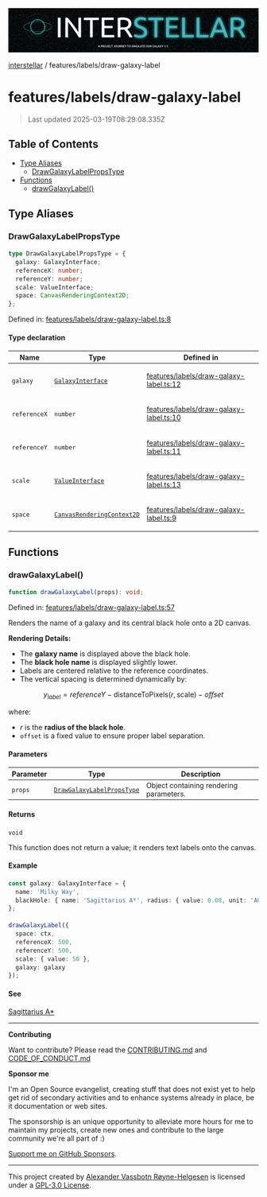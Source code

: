 <div><img alt="SPECCER logo" src="https://raw.githubusercontent.com/phun-ky/interstellar/main/public/interstellar-header.png" style="max-height:120px;"/></div>

[interstellar](../../README.md) / features/labels/draw-galaxy-label

# features/labels/draw-galaxy-label

> Last updated 2025-03-19T08:29:08.335Z

## Table of Contents

- [Type Aliases](#type-aliases)
  - [DrawGalaxyLabelPropsType](#drawgalaxylabelpropstype)
- [Functions](#functions)
  - [drawGalaxyLabel()](#drawgalaxylabel)

## Type Aliases

### DrawGalaxyLabelPropsType

```ts
type DrawGalaxyLabelPropsType = {
  galaxy: GalaxyInterface;
  referenceX: number;
  referenceY: number;
  scale: ValueInterface;
  space: CanvasRenderingContext2D;
};
```

Defined in:
[features/labels/draw-galaxy-label.ts:8](https://github.com/phun-ky/interstellar/blob/main/src/features/labels/draw-galaxy-label.ts#L8)

#### Type declaration

<table>
<thead>
<tr>
<th>Name</th>
<th>Type</th>
<th>Defined in</th>
</tr>
</thead>
<tbody>
<tr>
<td>

<a id="galaxy"></a> `galaxy`

</td>
<td>

[`GalaxyInterface`](../../types/galaxies.md#galaxyinterface)

</td>
<td>

[features/labels/draw-galaxy-label.ts:12](https://github.com/phun-ky/interstellar/blob/main/src/features/labels/draw-galaxy-label.ts#L12)

</td>
</tr>
<tr>
<td>

<a id="referencex"></a> `referenceX`

</td>
<td>

`number`

</td>
<td>

[features/labels/draw-galaxy-label.ts:10](https://github.com/phun-ky/interstellar/blob/main/src/features/labels/draw-galaxy-label.ts#L10)

</td>
</tr>
<tr>
<td>

<a id="referencey"></a> `referenceY`

</td>
<td>

`number`

</td>
<td>

[features/labels/draw-galaxy-label.ts:11](https://github.com/phun-ky/interstellar/blob/main/src/features/labels/draw-galaxy-label.ts#L11)

</td>
</tr>
<tr>
<td>

<a id="scale"></a> `scale`

</td>
<td>

[`ValueInterface`](../../types/distance.md#valueinterface)

</td>
<td>

[features/labels/draw-galaxy-label.ts:13](https://github.com/phun-ky/interstellar/blob/main/src/features/labels/draw-galaxy-label.ts#L13)

</td>
</tr>
<tr>
<td>

<a id="space"></a> `space`

</td>
<td>

[`CanvasRenderingContext2D`](https://developer.mozilla.org/docs/Web/API/CanvasRenderingContext2D)

</td>
<td>

[features/labels/draw-galaxy-label.ts:9](https://github.com/phun-ky/interstellar/blob/main/src/features/labels/draw-galaxy-label.ts#L9)

</td>
</tr>
</tbody>
</table>

## Functions

### drawGalaxyLabel()

```ts
function drawGalaxyLabel(props): void;
```

Defined in:
[features/labels/draw-galaxy-label.ts:57](https://github.com/phun-ky/interstellar/blob/main/src/features/labels/draw-galaxy-label.ts#L57)

Renders the name of a galaxy and its central black hole onto a 2D canvas.

**Rendering Details:**

- The **galaxy name** is displayed above the black hole.
- The **black hole name** is displayed slightly lower.
- Labels are centered relative to the reference coordinates.
- The vertical spacing is determined dynamically by:

$$
y_{label} = referenceY - \text{distanceToPixels}(r, \text{scale}) - offset
$$

where:

- $r$ is the **radius of the black hole**.
- `offset` is a fixed value to ensure proper label separation.

#### Parameters

| Parameter | Type                                                                        | Description                             |
| --------- | --------------------------------------------------------------------------- | --------------------------------------- |
| `props`   | [`DrawGalaxyLabelPropsType`](draw-galaxy-label.md#drawgalaxylabelpropstype) | Object containing rendering parameters. |

#### Returns

`void`

This function does not return a value; it renders text labels onto the canvas.

#### Example

```ts
const galaxy: GalaxyInterface = {
  name: 'Milky Way',
  blackHole: { name: 'Sagittarius A*', radius: { value: 0.08, unit: 'AU' } }
};

drawGalaxyLabel({
  space: ctx,
  referenceX: 500,
  referenceY: 500,
  scale: { value: 50 },
  galaxy: galaxy
});
```

#### See

[Sagittarius A\*](https://en.wikipedia.org/wiki/Sagittarius_A*)

---

**Contributing**

Want to contribute? Please read the
[CONTRIBUTING.md](https://github.com/phun-ky/interstellar/blob/main/CONTRIBUTING.md)
and
[CODE_OF_CONDUCT.md](https://github.com/phun-ky/interstellar/blob/main/CODE_OF_CONDUCT.md)

**Sponsor me**

I'm an Open Source evangelist, creating stuff that does not exist yet to help
get rid of secondary activities and to enhance systems already in place, be it
documentation or web sites.

The sponsorship is an unique opportunity to alleviate more hours for me to
maintain my projects, create new ones and contribute to the large community
we're all part of :)

[Support me on GitHub Sponsors](https://github.com/sponsors/phun-ky).

---

This project created by [Alexander Vassbotn Røyne-Helgesen](http://phun-ky.net)
is licensed under a
[GPL-3.0 License](https://choosealicense.com/licenses/gpl-3.0/).
